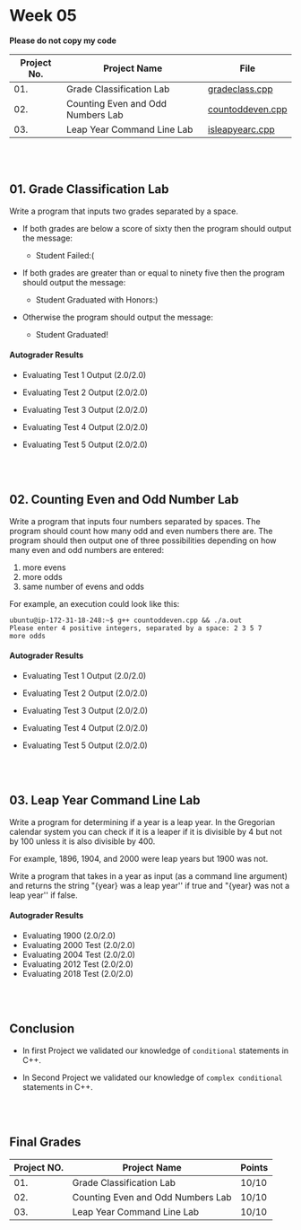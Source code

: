 # Week 05

**Please do not copy my code**

| Project No. | Project Name | File |
|---|---|---|
| 01. |     Grade Classification Lab                | [gradeclass.cpp](gradeclass.cpp) |
| 02. |     Counting Even and Odd Numbers Lab       | [countoddeven.cpp](countoddeven.cpp) |
| 03. |     Leap Year Command Line Lab              | [isleapyearc.cpp](isleapyearc.cpp) |

<br>
<br>

## 01. Grade Classification Lab

Write a program that inputs two grades separated by a space.  

- If both grades are below a score of sixty then the program should output the message:

    - Student Failed:(

- If both grades are greater than or equal to ninety five then the program should output the message:

    - Student Graduated with Honors:)

- Otherwise the program should output the message:

    - Student Graduated!

#### Autograder Results

- Evaluating Test 1 Output (2.0/2.0)

- Evaluating Test 2 Output (2.0/2.0)

- Evaluating Test 3 Output (2.0/2.0)

- Evaluating Test 4 Output (2.0/2.0)

- Evaluating Test 5 Output (2.0/2.0)

<br>
<br>

## 02. Counting Even and Odd Number Lab

Write a program that inputs four numbers separated by spaces.  The program should count how many odd and even numbers there are. The program should then output one of three possibilities depending on how many even and odd numbers are entered:

1. more evens
2. more odds
3. same number of evens and odds

For example, an execution could look like this:

```console
ubuntu@ip-172-31-18-248:~$ g++ countoddeven.cpp && ./a.out
Please enter 4 positive integers, separated by a space: 2 3 5 7
more odds
```

#### Autograder Results

- Evaluating Test 1 Output (2.0/2.0)

- Evaluating Test 2 Output (2.0/2.0)

- Evaluating Test 3 Output (2.0/2.0)

- Evaluating Test 4 Output (2.0/2.0)

- Evaluating Test 5 Output (2.0/2.0)
<br>
<br>

## 03. Leap Year Command Line Lab

Write a program for determining if a year is a leap year. In the Gregorian calendar
system you can check if it is a leaper if it is divisible by 4 but not by 100 unless it is also divisible by 400.

For example, 1896, 1904, and 2000 were leap years but 1900 was not.

Write a program that takes in a year as input (as a command line argument) and returns the string "{year} was a leap year'' if true and "{year} was not a leap year'' if false.

#### Autograder Results

- Evaluating 1900 (2.0/2.0)
- Evaluating 2000 Test (2.0/2.0)
- Evaluating 2004 Test (2.0/2.0)
- Evaluating 2012 Test (2.0/2.0)
- Evaluating 2018 Test (2.0/2.0)


<br>
<br>

## Conclusion

- In first Project we validated our knowledge of `conditional` statements in C++.

- In Second Project we validated our knowledge of `complex conditional` statements in C++.


<br>
<br>

## Final Grades


| Project NO. | Project Name | Points |
|---|---|---|
| 01. | Grade Classification Lab            | 10/10 |
| 02. | Counting Even and Odd Numbers Lab   | 10/10 |
| 03. | Leap Year Command Line Lab          | 10/10 |

